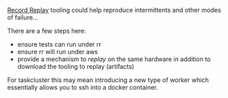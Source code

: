 [Record Replay](https://github.com/mozilla/rr) tooling could help reproduce intermittents and other modes of failure... 

There are a few steps here:

 - ensure tests can run under rr
 - ensure rr will run under aws
 - provide a mechanism to _replay_ on the same hardware in addition to download the tooling to replay (artifacts)
 
For taskcluster this may mean introducing a new type of worker which essentially allows you to ssh into a docker container.
